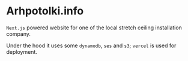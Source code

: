 # Arhpotolki.info

`Next.js` powered website for one of the local stretch ceiling installation company.

Under the hood it uses some `dynamodb`, `ses` and `s3`; `vercel` is used for deployment.
